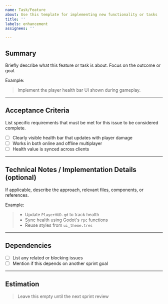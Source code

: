 ```yaml
---
name: Task/Feature
about: Use this template for implementing new functionality or tasks
title: ''
labels: enhancement
assignees: ''

---
```


## Summary

Briefly describe what this feature or task is about. Focus on the outcome or goal.

Example:
> Implement the player health bar UI shown during gameplay.

---

## Acceptance Criteria

List specific requirements that must be met for this issue to be considered complete.

- [ ] Clearly visible health bar that updates with player damage
- [ ] Works in both online and offline multiplayer
- [ ] Health value is synced across clients

---

## Technical Notes / Implementation Details (optional)

If applicable, describe the approach, relevant files, components, or references.

Example:
> - Update `PlayerHUD.gd` to track health
> - Sync health using Godot's `rpc` functions
> - Reuse styles from `ui_theme.tres`

---

## Dependencies

- [ ] List any related or blocking issues
- [ ] Mention if this depends on another sprint goal

---

## Estimation

> Leave this empty until the next sprint review
